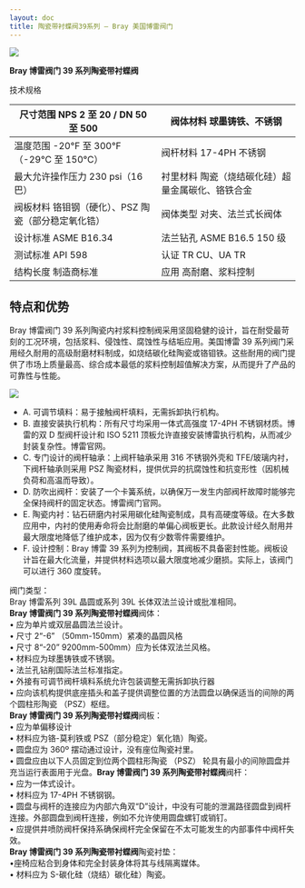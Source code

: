 ```yaml
---
layout: doc
title: 陶瓷带衬蝶阀39系列 – Bray 美国博雷阀门
---
```


![](/2022/10/download-9-1.png)

**Bray 博雷阀门 39 系列陶瓷带衬蝶阀**

技术规格

| 尺寸范围 NPS 2 至 20 / DN 50 至 500                 | 阀体材料 球墨铸铁、不锈钢                         |
| --------------------------------------------------- | ------------------------------------------------- |
| 温度范围 \-20°F 至 300°F（-29°C 至 150°C）          | 阀杆材料 17-4PH 不锈钢                            |
| 最大允许操作压力 230 psi（16 巴）                   | 衬里材料 陶瓷（烧结碳化硅）超量金属碳化、铬铁合金 |
| 阀板材料 铬钼钢（硬化）、PSZ 陶瓷（部分稳定氧化锆） | 阀体类型 对夹、法兰式长阀体                       |
| 设计标准 ASME B16.34                                | 法兰钻孔 ASME B16.5 150 级                        |
| 测试标准 API 598                                    | 认证 TR CU、UA TR                                 |
| 结构长度 制造商标准                                 | 应用 高耐磨、浆料控制                             |

## 特点和优势

Bray 博雷阀门 39 系列陶瓷内衬浆料控制阀采用坚固稳健的设计，旨在耐受最苛刻的工况环境，包括浆料、侵蚀性、腐蚀性与结垢应用。美国博雷 39 系列阀门采用经久耐用的高级耐磨材料制成，如烧结碳化硅陶瓷或铬钼铁。这些耐用的阀门提供了市场上质量最高、综合成本最低的浆料控制超值解决方案，从而提升了产品的可靠性与性能。

![](/2022/10/download-10-989x1024.png)

- A. 可调节填料：易于接触阀杆填料，无需拆卸执行机构。
- B. 直接安装执行机构：所有尺寸均采用一体式高强度 17-4PH 不锈钢材质。博雷的双 D 型阀杆设计和 ISO 5211 顶板允许直接安装博雷执行机构，从而减少封装复杂性。博雷官网。
- C. 专门设计的阀杆轴承：上阀杆轴承采用 316 不锈钢外壳和 TFE/玻璃内衬，下阀杆轴承则采用 PSZ 陶瓷材料，提供优异的抗腐蚀性和抗变形性（因机械负荷和高温而导致）。
- D. 防吹出阀杆：安装了一个卡簧系统，以确保万一发生内部阀杆故障时能够完全保持阀杆的固定状态。博雷阀门官网。
- E. 陶瓷内衬：钻石研磨内衬采用碳化硅陶瓷制成，具有高硬度等级。在大多数应用中，内衬的使用寿命将会比耐磨的单偏心阀板更长。此款设计经久耐用并最大限度地降低了维护成本，因为仅有少数零件需要维护。
- F. 设计控制：Bray 博雷 39 系列为控制阀，其阀板不具备密封性能。阀板设计旨在最大化流量，并提供材料选项以最大限度地减少磨损。实际上，该阀门可以进行 360 度旋转。

阀门类型：  
Bray 博雷系列 39L 晶圆或系列 39L 长体双法兰设计或批准相同。  
**Bray 博雷阀门 39 系列陶瓷带衬蝶阀**阀体：  
• 应为单片或双层晶圆法兰设计。  
• 尺寸 2“-6” （50mm-150mm）紧凑的晶圆风格  
• 尺寸 8“-20” 9200mm-500mm）应为长体双法兰风格。  
• 材料应为球墨铸铁或不锈钢。  
• 法兰孔钻削国际法兰标准指定。  
• 外接有可调节阀杆填料系统允许包装调整无需拆卸执行器  
• 应向该机构提供底座插头和盖子提供调整位置的方法圆盘以确保适当的间隙的两个圆柱形陶瓷 （PSZ）枢纽。  
**Bray 博雷阀门 39 系列陶瓷带衬蝶阀**阀板：  
• 应为单偏移设计  
• 材料应为铬-莫利铁或 PSZ（部分稳定）氧化锆）陶瓷。  
• 圆盘应为 360º 摆动通过设计，没有座位陶瓷衬里。  
• 圆盘应由以下人员固定到位两个圆柱形陶瓷 （PSZ） 轮具有最小的间隙圆盘并充当运行表面用于光盘。**Bray 博雷阀门 39 系列陶瓷带衬蝶阀**阀杆：  
• 应为一体式设计。  
• 材料应为 17-4PH 不锈钢钢。  
• 圆盘与阀杆的连接应为内部六角双“D”设计，中没有可能的泄漏路径圆盘到阀杆连接。外部圆盘到阀杆连接，例如不允许使用圆盘螺钉或销钉。  
• 应提供井喷防阀杆保持系确保阀杆完全保留在不太可能发生的内部事件中阀杆失效。  
**Bray 博雷阀门 39 系列陶瓷带衬蝶阀**陶瓷衬垫：  
•座椅应粘合到身体和完全封装身体将其与线隔离媒体。  
• 材料应为 S-碳化硅（烧结）碳化硅）陶瓷。
